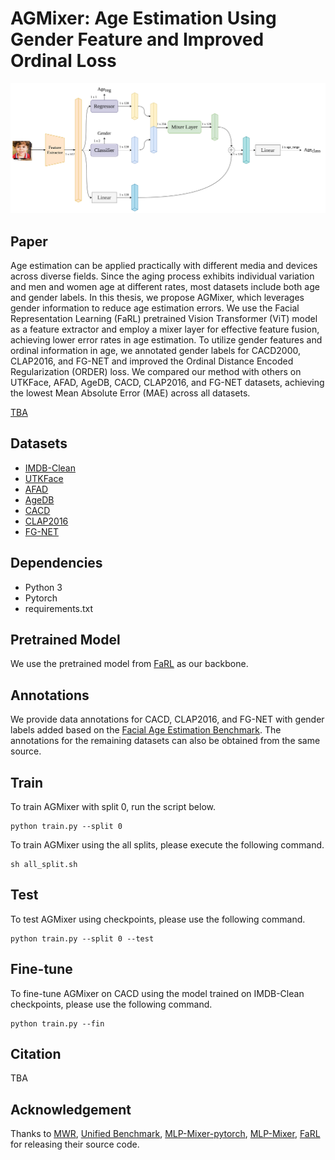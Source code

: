 # AGMixer: Age Estimation Using Gender Feature and Improved Ordinal Loss

![AGMixer](images/AGMixer.svg)

## Paper

Age estimation can be applied practically with different media and devices across diverse fields. Since the aging process exhibits individual variation and men and women age at different rates, most datasets include both age and gender labels. In this thesis, we propose AGMixer, which leverages gender information to reduce age estimation errors.
We use the Facial Representation Learning (FaRL) pretrained Vision Transformer (ViT) model as a feature extractor and employ a mixer layer for effective feature fusion, achieving lower error rates in age estimation. To utilize gender features and ordinal information in age, we annotated gender labels for CACD2000, CLAP2016, and FG-NET and improved the Ordinal Distance Encoded Regularization (ORDER) loss. We compared our method with others on UTKFace, AFAD, AgeDB, CACD,
CLAP2016, and FG-NET datasets, achieving the lowest Mean Absolute Error (MAE)
across all datasets.

[TBA]()

## Datasets

- [IMDB-Clean](https://github.com/yiminglin-ai/imdb-clean)  
- [UTKFace](https://susanqq.github.io/UTKFace/)  
- [AFAD](https://github.com/John-niu-07/tarball)  
- [AgeDB](https://ibug.doc.ic.ac.uk/resources/agedb/)  
- [CACD](https://bcsiriuschen.github.io/CARC/)  
- [CLAP2016](https://chalearnlap.cvc.uab.cat/dataset/19/description/#)  
- [FG-NET](https://yanweifu.github.io/FG_NET_data/)  

## Dependencies

- Python 3
- Pytorch
- requirements.txt

## Pretrained Model

We use the pretrained model from [FaRL](https://github.com/FacePerceiver/FaRL) as our backbone.

## Annotations

We provide data annotations for CACD, CLAP2016, and FG-NET with gender labels added based on the [Facial Age Estimation Benchmark](https://github.com/paplhjak/Facial-Age-Estimation-Benchmark). The annotations for the remaining datasets can also be obtained from the same source.

## Train

To train AGMixer with split 0, run the script below.

```=shell
python train.py --split 0
```

To train AGMixer using the all splits, please execute the following command.

```=shell
sh all_split.sh
```

## Test

To test AGMixer using checkpoints, please use the following command.

```=shell
python train.py --split 0 --test
```

## Fine-tune

To fine-tune AGMixer on CACD using the model trained on IMDB-Clean checkpoints, please use the following command.
```=shell
python train.py --fin
```

## Citation

TBA

## Acknowledgement

Thanks to [MWR](https://github.com/nhshin-mcl/MWR?tab=readme-ov-file), [Unified Benchmark](https://github.com/paplhjak/Facial-Age-Estimation-Benchmark), [MLP-Mixer-pytorch](https://github.com/paplhjak/Facial-Age-Estimation-Benchmark), [MLP-Mixer](https://github.com/google-research/vision_transformer?tab=readme-ov-file#mlp-mixer), [FaRL](https://github.com/FacePerceiver/FaRL) for releasing their source code.